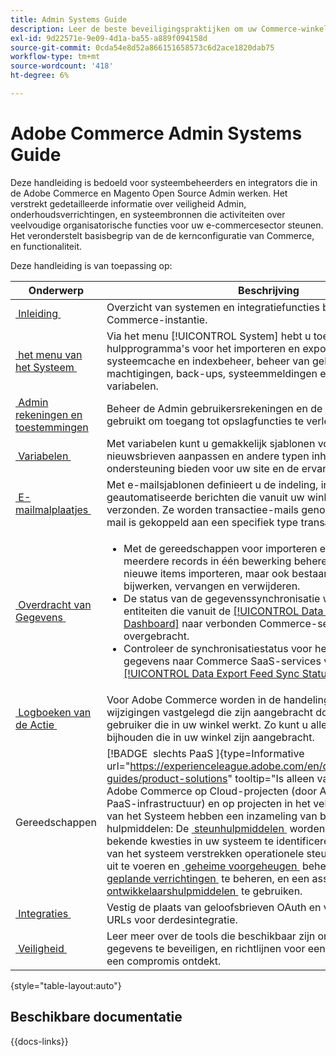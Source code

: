 ```yaml
---
title: Admin Systems Guide
description: Leer de beste beveiligingspraktijken om uw Commerce-winkel te beschermen en machtigingen te beheren. Ook leert u hoe u gegevens importeert en exporteert, integraties en extensies beheert en routinematig onderhoud uitvoert.
exl-id: 9d22571e-9e09-4d1a-ba55-a889f094158d
source-git-commit: 0cda54e8d52a866151658573c6d2ace1820dab75
workflow-type: tm+mt
source-wordcount: '418'
ht-degree: 6%

---
```


# Adobe Commerce Admin Systems Guide

Deze handleiding is bedoeld voor systeembeheerders en integrators die in de Adobe Commerce en Magento Open Source Admin werken. Het verstrekt gedetailleerde informatie over veiligheid Admin, onderhoudsverrichtingen, en systeembronnen die activiteiten over veelvoudige organisatorische functies voor uw e-commercesector steunen. Het veronderstelt basisbegrip van de de kernconfiguratie van Commerce, en functionaliteit.

Deze handleiding is van toepassing op:

| Onderwerp | Beschrijving |
| ------- | ----------- |
| [&#x200B; Inleiding &#x200B;](introduction.md) | Overzicht van systemen en integratiefuncties binnen een Commerce-instantie. |
| [&#x200B; het menu van het Systeem &#x200B;](system-menu.md) | Via het menu [!UICONTROL System] hebt u toegang tot hulpprogramma&#39;s voor het importeren en exporteren van gegevens, systeemcache en indexbeheer, beheer van gebruikersaccounts en machtigingen, back-ups, systeemmeldingen en aangepaste variabelen. |
| [&#x200B; Admin rekeningen en toestemmingen &#x200B;](permissions.md) | Beheer de Admin gebruikersrekeningen en de rollen die worden gebruikt om toegang tot opslagfuncties te verlenen. |
| [&#x200B; Variabelen &#x200B;](variables-predefined.md) | Met variabelen kunt u gemakkelijk sjablonen voor e-mail en nieuwsbrieven aanpassen en andere typen inhoud die ondersteuning bieden voor uw site en de ervaring van de klant. |
| [&#x200B; E-mailmalplaatjes &#x200B;](email-templates.md) | Met e-mailsjablonen definieert u de indeling, inhoud en opmaak van geautomatiseerde berichten die vanuit uw winkel worden verzonden. Ze worden transactiee-mails genoemd omdat elke e-mail is gekoppeld aan een specifiek type transactie of gebeurtenis. |
| [&#x200B; Overdracht van Gegevens &#x200B;](data-transfer.md) | <ul><li>Met de gereedschappen voor importeren en exporteren kunt u meerdere records in één bewerking beheren. U kunt niet alleen nieuwe items importeren, maar ook bestaande productsets bijwerken, vervangen en verwijderen.</li><li>De status van de gegevenssynchronisatie weergeven voor entiteiten die vanuit de [[!UICONTROL Data Management Dashboard]](data-dashboard.md) naar verbonden Commerce-services worden overgebracht.</li><li>Controleer de synchronisatiestatus voor het exporteren van gegevens naar Commerce SaaS-services vanaf de pagina [[!UICONTROL Data Export Feed Sync Status]](data-feed-sync-status.md) .</li></ul> |
| [&#x200B; Logboeken van de Actie &#x200B;](action-log.md) | Voor Adobe Commerce worden in de handelingenlogboeken alle wijzigingen vastgelegd die zijn aangebracht door een Admin-gebruiker die in uw winkel werkt. Zo kunt u alle wijzigingen bijhouden die in uw winkel zijn aangebracht. |
| Gereedschappen | [!BADGE &#x200B; slechts PaaS &#x200B;]{type=Informative url="https://experienceleague.adobe.com/en/docs/commerce/user-guides/product-solutions" tooltip="Is alleen van toepassing op Adobe Commerce op Cloud-projecten (door Adobe beheerde PaaS-infrastructuur) en op projecten in het veld."} de beheerders van het Systeem hebben een inzameling van beschikbare hulpmiddelen: De [&#x200B; steunhulpmiddelen &#x200B;](support.md) worden ontworpen om bekende kwesties in uw systeem te identificeren. De hulpmiddelen van het systeem verstrekken operationele steun om routine [&#x200B; index &#x200B;](index-management.md) uit te voeren en [&#x200B; geheime voorgeheugen &#x200B;](cache-management.md) beheer, [&#x200B; file het systeem &#x200B;](backups.md), [&#x200B; geplande verrichtingen &#x200B;](data-scheduled-import-export.md) te beheren, en een assorment van [&#x200B; ontwikkelaarshulpmiddelen &#x200B;](developer-tools.md) te gebruiken. |
| [&#x200B; Integraties &#x200B;](integrations.md) | Vestig de plaats van geloofsbrieven OAuth en verstrek omleidings URLs voor derdesintegratie. |
| [&#x200B; Veiligheid &#x200B;](security.md) | Leer meer over de tools die beschikbaar zijn om uw winkel en gegevens te beveiligen, en richtlijnen voor een beveiligingsplan als u een compromis ontdekt. |

{style="table-layout:auto"}

## Beschikbare documentatie

{{docs-links}}

